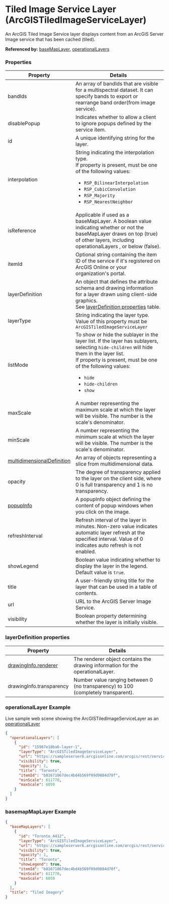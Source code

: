# Tiled Image Service Layer (ArcGISTiledImageServiceLayer)

An ArcGIS Tiled Image Service layer displays content from an ArcGIS Server Image service that has been cached (tiled).

**Referenced by:** [baseMapLayer](baseMapLayer.md), [operationalLayers](operationalLayers.md)

### Properties

| Property | Details
| --- | ---
| bandIds | An array of bandIds that are visible for a multispectral dataset. It can specify bands to export or rearrange band order(from image service).
| disablePopup | Indicates whether to allow a client to ignore popups defined by the service item.
| id | A unique identifying string for the layer.
| interpolation | String indicating the interpolation type.<br>If property is present, must be one of the following values: <ul><li>`RSP_BilinearInterpolation`</li><li>`RSP_CubicConvolution`</li><li>`RSP_Majority`</li><li>`RSP_NearestNeighbor`</li></ul>
| isReference | Applicable if used as a baseMapLayer. A boolean value indicating whether or not the baseMapLayer draws on top (true) of other layers, including operationalLayers , or below (false).
| itemId | Optional string containing the item ID of the service if it's registered on ArcGIS Online or your organization's portal.
| layerDefinition | An object that defines the attribute schema and drawing information for a layer drawn using client-side graphics.<br>See [layerDefinition properties](#layerdefinition-properties) table.
| layerType | String indicating the layer type.<br>Value of this property must be `ArcGISTiledImageServiceLayer`
| listMode | To show or hide the sublayer in the layer list. If the layer has sublayers, selecting `hide-children` will hide them in the layer list.<br>If property is present, must be one of the following values: <ul><li>`hide`</li><li>`hide-children`</li><li>`show`</li></ul>
| maxScale | A number representing the maximum scale at which the layer will be visible. The number is the scale's denominator.
| minScale | A number representing the minimum scale at which the layer will be visible. The number is the scale's denominator.
| [multidimensionalDefinition](multidimensionalDefinition.md) | An array of objects representing a slice from multidimensional data.
| opacity | The degree of transparency applied to the layer on the client side, where 0 is full transparency and 1 is no transparency.
| [popupInfo](popupInfo.md) | A popupInfo object defining the content of popup windows when you click on the image.
| refreshInterval | Refresh interval of the layer in minutes. Non-zero value indicates automatic layer refresh at the specified interval. Value of 0 indicates auto refresh is not enabled.
| showLegend | Boolean value indicating whether to display the layer in the legend. Default value is `true`.
| title | A user-friendly string title for the layer that can be used in a table of contents.
| url | URL to the ArcGIS Server Image Service.
| visibility | Boolean property determining whether the layer is initially visible.


### layerDefinition properties

| Property | Details
| --- | ---
| [drawingInfo.renderer](renderer.md) | The renderer object contains the drawing information for the operationalLayer.
| drawingInfo.transparency | Number value ranging between 0 (no transparency) to 100 (completely transparent).


### operationalLayer Example

Live sample web scene showing the ArcGISTiledImageServiceLayer as an [operationalLayer](https://www.arcgis.com/home/webscene/viewer.html?webscene=9cb83d8c8cdb409f9dec93a4c0c9eeb6)

```json
{
  "operationalLayers": [
    {
      "id": "15987e18ba6-layer-1",
      "layerType": "ArcGISTiledImageServiceLayer",
      "url": "https://sampleserver6.arcgisonline.com/arcgis/rest/services/Toronto/ImageServer",
      "visibility": true,
      "opacity": 1,
      "title": "Toronto",
      "itemId": "b81671067dec4bd4b569f09d9884d70f",
      "minScale": 611770,
      "maxScale": 6059
    }
  ]
}
```
### basemapMapLayer Example

```json
{
  "baseMapLayers": [
    {
      "id": "Toronto_4412",
      "layerType": "ArcGISTiledImageServiceLayer",
      "url": "https://sampleserver6.arcgisonline.com/arcgis/rest/services/Toronto/ImageServer",
      "visibility": true,
      "opacity": 1,
      "title": "Toronto",
      "showLegend": true,
      "itemId": "b81671067dec4bd4b569f09d9884d70f",
      "minScale": 611770,
      "maxScale": 6059
    }
  ],
  "title": "Tiled Imagery"
}
```

